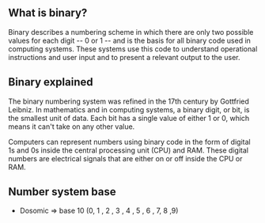 ## What is binary?

Binary describes a numbering scheme in which there are only two possible values for each digit -- 0 or 1 -- and is the basis for all binary code used in computing systems. These systems use this code to understand operational instructions and user input and to present a relevant output to the user.

## Binary explained

The binary numbering system was refined in the 17th century by Gottfried Leibniz. In mathematics and in computing systems, a binary digit, or bit, is the smallest unit of data. Each bit has a single value of either 1 or 0, which means it can't take on any other value.

Computers can represent numbers using binary code in the form of digital 1s and 0s inside the central processing unit (CPU) and RAM. These digital numbers are electrical signals that are either on or off inside the CPU or RAM.

## Number system base

- Dosomic => base 10 (0, 1 , 2 , 3 , 4 , 5 , 6 , 7, 8 ,9)
